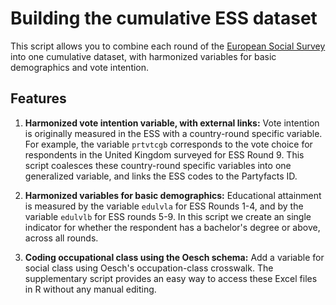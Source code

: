 # Building the cumulative ESS dataset

This script allows you to combine each round of the [European Social Survey](https://www.europeansocialsurvey.org/) into one cumulative dataset, with harmonized variables for basic demographics and vote intention.

## Features

1. **Harmonized vote intention variable, with external links:** Vote intention is originally measured in the ESS with a country-round specific variable. For example, the variable `prtvtcgb` corresponds to the vote choice for respondents in the United Kingdom surveyed for ESS Round 9. This script coalesces these country-round specific variables into one generalized variable, and links the ESS codes to the Partyfacts ID. 

2. **Harmonized variables for basic demographics:** Educational attainment is measured by the variable `edulvla` for ESS Rounds 1-4, and by the variable `edulvlb` for ESS rounds 5-9. In this script we create an single indicator for whether the respondent has a bachelor's degree or above, across all rounds.

3. **Coding occupational class using the Oesch schema:** Add a variable for social class using Oesch's occupation-class crosswalk. The supplementary script provides an easy way to access these Excel files in R without any manual editing.

